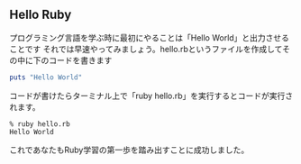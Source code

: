 ## Hello Ruby
プログラミング言語を学ぶ時に最初にやることは「Hello World」と出力させることです  それでは早速やってみましょう。hello.rbというファイルを作成してその中に下のコードを書きます

```ruby
puts "Hello World"
```

コードが書けたらターミナル上で「ruby hello.rb」を実行するとコードが実行されます。

```
% ruby hello.rb                                              
Hello World
```

これであなたもRuby学習の第一歩を踏み出すことに成功しました。
